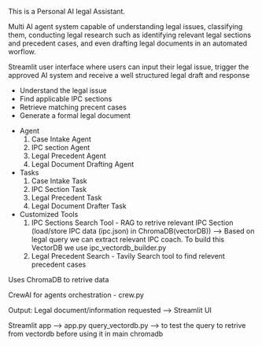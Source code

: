 This is a Personal AI legal Assistant. 

Multi AI agent system capable of understanding legal issues, classifying them, conducting legal research such as identifying relevant legal sections and precedent cases, and even drafting legal documents in an automated worflow.

Streamlit user interface where users can input their legal issue, trigger the approved AI system and receive a well structured legal draft and response

* Understand the legal issue
* Find applicable IPC sections
* Retrieve matching precent cases
* Generate a formal legal document


- Agent 
    1. Case Intake Agent
    2. IPC section Agent
    3. Legal Precedent Agent
    4. Legal Document Drafting Agent
- Tasks
    1. Case Intake Task
    2. IPC Section Task
    3. Legal Precedent Task
    4. Legal Document Drafter Task
- Customized Tools 
    1. IPC Sections Search Tool - RAG to retrive relevant IPC Section (load/store IPC data (ipc.json) in ChromaDB(vectorDB)) --> Based on legal query we can extract relevant IPC coach. To build this VectorDB we use ipc_vectordb_builder.py
    2. Legal Precedent Search - Tavily Search tool to find relevent precedent cases

Uses ChromaDB to retrive data 

CrewAI for agents orchestration - crew.py

Output: Legal document/information requested --> Streamlit UI 

Streamlit app --> app.py
query_vectordb.py --> to test the query to retrive from vectordb before using it in main chromadb